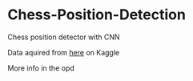 # Chess-Position-Detection

Chess position detector with CNN

Data aquired from [here](https://www.kaggle.com/koryakinp/chess-positions) on Kaggle

More info in the opd